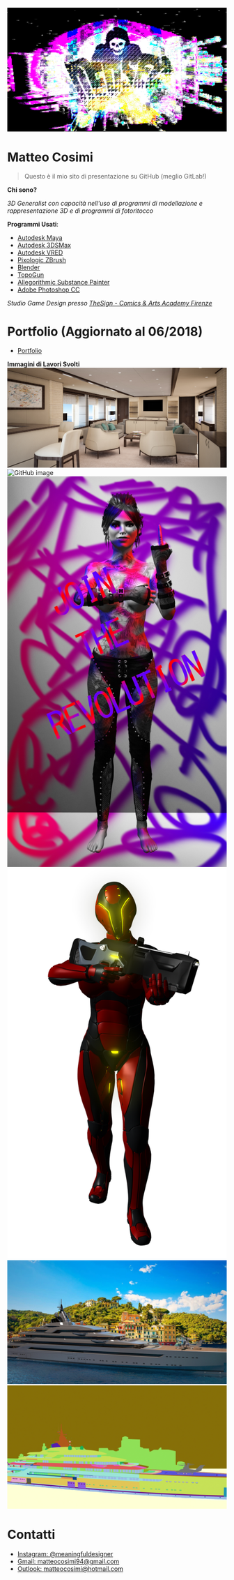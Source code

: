 ![GitHub image](DedSec.jpg)

# Matteo Cosimi
> Questo è il mio sito di presentazione su GitHub (meglio GitLab!)

**Chi sono?**

*3D Generalist con capacità nell'uso di programmi di modellazione e rappresentazione 3D e di programmi di fotoritocco*

**Programmi Usati**:
- [Autodesk Maya](https://www.autodesk.it/products/maya/overview)
- [Autodesk 3DSMax](https://www.autodesk.it/products/3ds-max/overview)
- [Autodesk VRED](https://www.autodesk.com/products/vred/overview)
- [Pixologic ZBrush](https://pixologic.com/)
- [Blender](https://www.blender.org/)
- [TopoGun](http://www.topogun.com/)
- [Allegorithmic Substance Painter](https://www.allegorithmic.com/products/substance-painter)
- [Adobe Photoshop CC](https://www.adobe.com/it/products/photoshop.html)

*Studio Game Design presso [TheSign - Comics & Arts Academy Firenze](https://thesign.academy/)*

# Portfolio (Aggiornato al 06/2018)
- [Portfolio](https://docs.google.com/presentation/d/1MrGrAmtoWK9QWI4bqQi0HQVQjVcMwtn43kz0w0t0_14/edit?usp=sharing) 

**Immagini di Lavori Svolti**
![GitHub image](cam01.jpg)
![GitHub image](cam02.jpg)
![GitHub image](JTR.jpg)
![GitHub image](sold.png)
![GitHub image](Portofino_Animazione.jpg)
![GitHub image](Portofino_Animazione_VRayWireColor.jpg)
# Contatti
- [Instagram: @meaningfuldesigner](https://www.instagram.com/meaningfuldesigner/?hl=it)
- [Gmail: matteocosimi94@gmail.com]()
- [Outlook: matteocosimi@hotmail.com]()